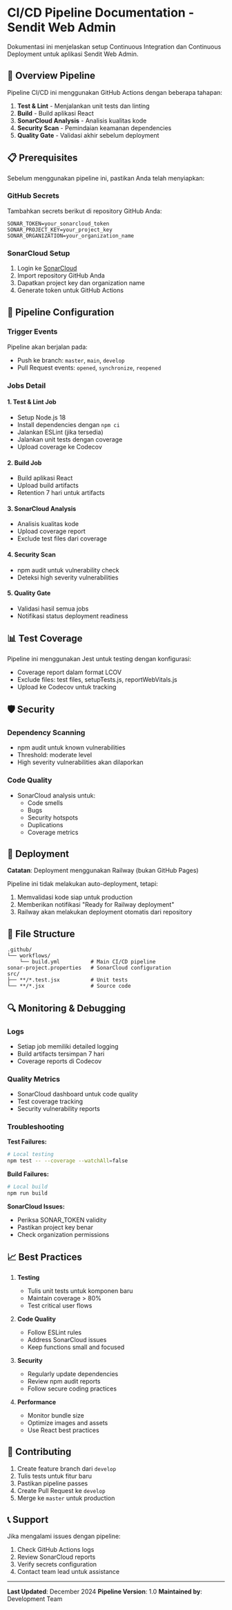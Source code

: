 # CI/CD Pipeline Documentation - Sendit Web Admin

Dokumentasi ini menjelaskan setup Continuous Integration dan Continuous Deployment untuk aplikasi Sendit Web Admin.

## 🚀 Overview Pipeline

Pipeline CI/CD ini menggunakan GitHub Actions dengan beberapa tahapan:

1. **Test & Lint** - Menjalankan unit tests dan linting
2. **Build** - Build aplikasi React
3. **SonarCloud Analysis** - Analisis kualitas kode
4. **Security Scan** - Pemindaian keamanan dependencies
5. **Quality Gate** - Validasi akhir sebelum deployment

## 📋 Prerequisites

Sebelum menggunakan pipeline ini, pastikan Anda telah menyiapkan:

### GitHub Secrets
Tambahkan secrets berikut di repository GitHub Anda:

```
SONAR_TOKEN=your_sonarcloud_token
SONAR_PROJECT_KEY=your_project_key
SONAR_ORGANIZATION=your_organization_name
```

### SonarCloud Setup
1. Login ke [SonarCloud](https://sonarcloud.io/)
2. Import repository GitHub Anda
3. Dapatkan project key dan organization name
4. Generate token untuk GitHub Actions

## 🔧 Pipeline Configuration

### Trigger Events
Pipeline akan berjalan pada:
- Push ke branch: `master`, `main`, `develop`
- Pull Request events: `opened`, `synchronize`, `reopened`

### Jobs Detail

#### 1. Test & Lint Job
- Setup Node.js 18
- Install dependencies dengan `npm ci`
- Jalankan ESLint (jika tersedia)
- Jalankan unit tests dengan coverage
- Upload coverage ke Codecov

#### 2. Build Job
- Build aplikasi React
- Upload build artifacts
- Retention 7 hari untuk artifacts

#### 3. SonarCloud Analysis
- Analisis kualitas kode
- Upload coverage report
- Exclude test files dari coverage

#### 4. Security Scan
- npm audit untuk vulnerability check
- Deteksi high severity vulnerabilities

#### 5. Quality Gate
- Validasi hasil semua jobs
- Notifikasi status deployment readiness

## 📊 Test Coverage

Pipeline ini menggunakan Jest untuk testing dengan konfigurasi:
- Coverage report dalam format LCOV
- Exclude files: test files, setupTests.js, reportWebVitals.js
- Upload ke Codecov untuk tracking

## 🛡️ Security

### Dependency Scanning
- npm audit untuk known vulnerabilities
- Threshold: moderate level
- High severity vulnerabilities akan dilaporkan

### Code Quality
- SonarCloud analysis untuk:
  - Code smells
  - Bugs
  - Security hotspots
  - Duplications
  - Coverage metrics

## 🚂 Deployment

**Catatan**: Deployment menggunakan Railway (bukan GitHub Pages)

Pipeline ini tidak melakukan auto-deployment, tetapi:
1. Memvalidasi kode siap untuk production
2. Memberikan notifikasi "Ready for Railway deployment"
3. Railway akan melakukan deployment otomatis dari repository

## 📁 File Structure

```
.github/
└── workflows/
    └── build.yml          # Main CI/CD pipeline
sonar-project.properties   # SonarCloud configuration
src/
├── **/*.test.jsx          # Unit tests
└── **/*.jsx               # Source code
```

## 🔍 Monitoring & Debugging

### Logs
- Setiap job memiliki detailed logging
- Build artifacts tersimpan 7 hari
- Coverage reports di Codecov

### Quality Metrics
- SonarCloud dashboard untuk code quality
- Test coverage tracking
- Security vulnerability reports

### Troubleshooting

**Test Failures:**
```bash
# Local testing
npm test -- --coverage --watchAll=false
```

**Build Failures:**
```bash
# Local build
npm run build
```

**SonarCloud Issues:**
- Periksa SONAR_TOKEN validity
- Pastikan project key benar
- Check organization permissions

## 📈 Best Practices

1. **Testing**
   - Tulis unit tests untuk komponen baru
   - Maintain coverage > 80%
   - Test critical user flows

2. **Code Quality**
   - Follow ESLint rules
   - Address SonarCloud issues
   - Keep functions small and focused

3. **Security**
   - Regularly update dependencies
   - Review npm audit reports
   - Follow secure coding practices

4. **Performance**
   - Monitor bundle size
   - Optimize images and assets
   - Use React best practices

## 🤝 Contributing

1. Create feature branch dari `develop`
2. Tulis tests untuk fitur baru
3. Pastikan pipeline passes
4. Create Pull Request ke `develop`
5. Merge ke `master` untuk production

## 📞 Support

Jika mengalami issues dengan pipeline:
1. Check GitHub Actions logs
2. Review SonarCloud reports
3. Verify secrets configuration
4. Contact team lead untuk assistance

---

**Last Updated**: December 2024
**Pipeline Version**: 1.0
**Maintained by**: Development Team